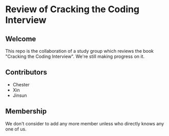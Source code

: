 Review of Cracking the Coding Interview
==========================================

Welcome
--------
This repo is the collaboration of a study group which reviews the book "Cracking the Coding Interview".  We're still making progress on it. 

Contributors
-------------
* Chester
* Xin
* Jinsun

Membership
----------
We don't consider to add any more member unless who directly knows any one of us.
